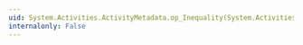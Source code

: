 ```yaml
---
uid: System.Activities.ActivityMetadata.op_Inequality(System.Activities.ActivityMetadata,System.Activities.ActivityMetadata)
internalonly: False
---
```

